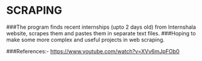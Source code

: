 # SCRAPING
 ###The program finds recent internships (upto 2 days old) from Internshala website, scrapes them and pastes them in separate text files.
 ###Hoping to make some more complex and useful projects in web scraping.
 
 ###References:- https://www.youtube.com/watch?v=XVv6mJpFOb0

